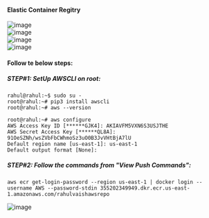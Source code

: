 #### Elastic Container Regitry

![image](https://user-images.githubusercontent.com/689226/77225678-37493600-6b97-11ea-97e6-89e3ff1f97b8.png)
<br>
![image](https://user-images.githubusercontent.com/689226/77228186-a761b700-6bab-11ea-9c86-15259efd0cc7.png)
<br>
![image](https://user-images.githubusercontent.com/689226/77225692-6fe90f80-6b97-11ea-8d8b-ec6e6adb451f.png)
<br>
![image](https://user-images.githubusercontent.com/689226/77225698-79727780-6b97-11ea-9cdc-93c8fe4f6a09.png)
<br>
#### Follow te below steps:
##### STEP#1: SetUp AWSCLI on root:
```
rahul@rahul:~$ sudo su -
root@rahul:~# pip3 install awscli
root@rahul:~# aws --version
```
```
root@rahul:~# aws configure
AWS Access Key ID [******GJK4]: AKIAVFM5VXN6S3USJTHE            
AWS Secret Access Key [******QL8A]: 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
Default region name [us-east-1]: us-east-1
Default output format [None]:
```
##### STEP#2: Follow the commands from "View Push Commands":
```
aws ecr get-login-password --region us-east-1 | docker login --username AWS --password-stdin 355202349949.dkr.ecr.us-east-1.amazonaws.com/rahulvaishawsrepo
```
![image](https://user-images.githubusercontent.com/689226/77229196-6d47e380-6bb2-11ea-8e27-9111257b524d.png)



